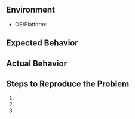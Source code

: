 ## Environment

- OS/Platform:

## Expected Behavior


## Actual Behavior


## Steps to Reproduce the Problem

1.
2.
3.

